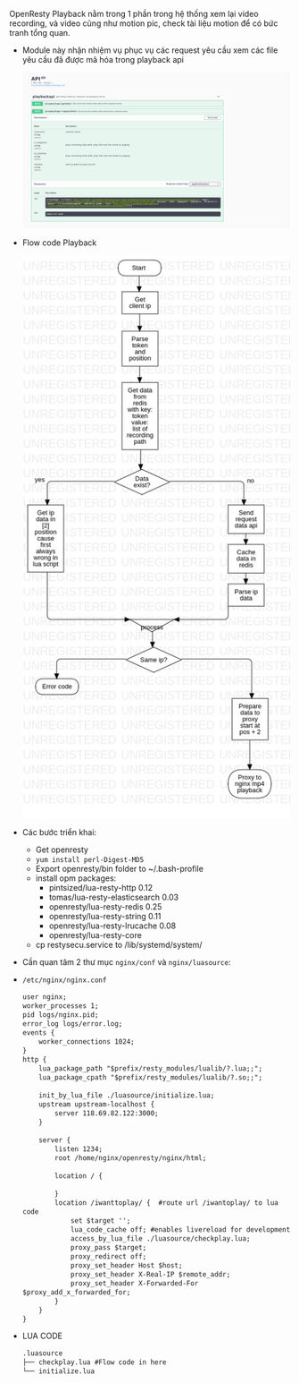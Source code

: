 OpenResty Playback nằm trong 1 phần trong hệ thống xem lại video recording, và video cũng như motion pic, check tài liệu motion để có bức tranh tổng quan.

-   Module này nhận nhiệm vụ phục vụ các request yêu cầu xem các file yêu cầu đã được mã hóa trong playback api

    ![playback-api](../images/playback-api.png)

-   Flow code Playback

    ![playback](../images/playback.jpg)

-   Các bước triển khai:

    -   Get openresty
    -   `yum install perl-Digest-MD5`
    -   Export openresty/bin folder to ~/.bash-profile
    -   install opm packages:
        -   pintsized/lua-resty-http 0.12
        -   tomas/lua-resty-elasticsearch 0.03
        -   openresty/lua-resty-redis 0.25
        -   openresty/lua-resty-string 0.11
        -   openresty/lua-resty-lrucache 0.08
        -   openresty/lua-resty-core
    -   cp restysecu.service to /lib/systemd/system/

-   Cần quan tâm 2 thư mục `nginx/conf` và `nginx/luasource`:

-   `/etc/nginx/nginx.conf`

        user nginx;
        worker_processes 1;
        pid logs/nginx.pid;
        error_log logs/error.log;
        events {
            worker_connections 1024;
        }
        http {
            lua_package_path "$prefix/resty_modules/lualib/?.lua;;";
            lua_package_cpath "$prefix/resty_modules/lualib/?.so;;";

            init_by_lua_file ./luasource/initialize.lua;
            upstream upstream-localhost {
                server 118.69.82.122:3000;
            }

            server {
                listen 1234;
                root /home/nginx/openresty/nginx/html;

                location / {

                }
                location /iwanttoplay/ {  #route url /iwantoplay/ to lua code
                    set $target '';
                    lua_code_cache off; #enables livereload for development
                    access_by_lua_file ./luasource/checkplay.lua;
                    proxy_pass $target;
                    proxy_redirect off;
                    proxy_set_header Host $host;
                    proxy_set_header X-Real-IP $remote_addr;
                    proxy_set_header X-Forwarded-For $proxy_add_x_forwarded_for;
                }
            }
        }

-   LUA CODE

        .luasource
        ├── checkplay.lua #Flow code in here
        └── initialize.lua

